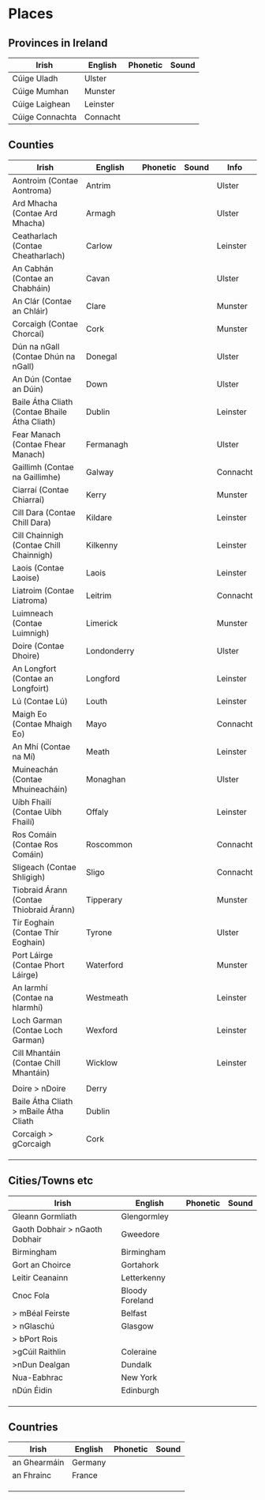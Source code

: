 # Places

## Provinces in Ireland

|Irish|English|Phonetic|Sound|
|------|-------|--------|-----|
|Cúige Uladh|Ulster
|Cúige Mumhan|Munster
|Cúige Laighean|Leinster
|Cúige Connachta|Connacht

## Counties
|Irish|English|Phonetic|Sound|Info|
|------|-------|--------|-----|----|
|Aontroim (Contae Aontroma)|Antrim|||Ulster
|Ard Mhacha (Contae Ard Mhacha)|Armagh|||Ulster
|Ceatharlach (Contae Cheatharlach)|Carlow|||Leinster
|An Cabhán (Contae an Chabháin)|Cavan|||Ulster
|An Clár (Contae an Chláir)|Clare|||Munster
|Corcaigh (Contae Chorcaí)|Cork|||Munster
|Dún na nGall (Contae Dhún na nGall)|Donegal|||Ulster
|An Dún (Contae an Dúin)|Down|||Ulster
|Baile Átha Cliath (Contae Bhaile Átha Cliath)|Dublin|||Leinster
|Fear Manach (Contae Fhear Manach)|Fermanagh|||Ulster
|Gaillimh (Contae na Gaillimhe)|Galway|||Connacht
|Ciarraí (Contae Chiarraí)|Kerry|||Munster
|Cill Dara (Contae Chill Dara)|Kildare|||Leinster
|Cill Chainnigh (Contae Chill Chainnigh)|Kilkenny|||Leinster
|Laois (Contae Laoise)|Laois|||Leinster
|Liatroim (Contae Liatroma)|Leitrim|||Connacht
|Luimneach (Contae Luimnigh)|Limerick|||Munster
|Doire (Contae Dhoire)|Londonderry|||Ulster
|An Longfort (Contae an Longfoirt)|Longford|||Leinster
|Lú (Contae Lú)|Louth|||Leinster
|Maigh Eo (Contae Mhaigh Eo)|Mayo|||Connacht
|An Mhí (Contae na Mí)|Meath|||Leinster
|Muineachán (Contae Mhuineacháin)|Monaghan|||Ulster
|Uíbh Fhailí (Contae Uíbh Fhailí)|Offaly|||Leinster
|Ros Comáin (Contae Ros Comáin)|Roscommon|||Connacht
|Sligeach (Contae Shligigh)|Sligo|||Connacht
|Tiobraid Árann (Contae Thiobraid Árann)|Tipperary|||Munster
|Tír Eoghain (Contae Thír Eoghain)|Tyrone|||Ulster
|Port Láirge (Contae Phort Láirge)|Waterford|||Munster
|An Iarmhí (Contae na hIarmhí)|Westmeath|||Leinster
|Loch Garman (Contae Loch Garman)|Wexford|||Leinster
|Cill Mhantáin (Contae Chill Mhantáin)|Wicklow|||Leinster
||
|Doire > nDoire|Derry||
|Baile Átha Cliath > mBaile Átha Cliath|Dublin||
|Corcaigh > gCorcaigh|Cork||
||||
||||
||||

## Cities/Towns etc
|Irish|English|Phonetic|Sound|
|------|-------|--------|-----|
|Gleann Gormliath|Glengormley||
|Gaoth Dobhair > nGaoth Dobhair|Gweedore||
|Birmingham|Birmingham||
|Gort an Choirce|Gortahork||
|Leitir Ceanainn|Letterkenny||
|Cnoc Fola|Bloody Foreland||
| > mBéal Feirste|Belfast||
|> nGlaschú|Glasgow||
|> bPort Rois|||
|>gCúil Raithlin|Coleraine||
|>nDun Dealgan|Dundalk||
|Nua-Eabhrac|New York||
|nDún Éidin|Edinburgh||
||||
||||
||||

## Countries
|Irish|English|Phonetic|Sound|
|------|-------|--------|-----|
|an Ghearmáin|Germany||
|an Fhrainc|France||
||||
||||
||||
